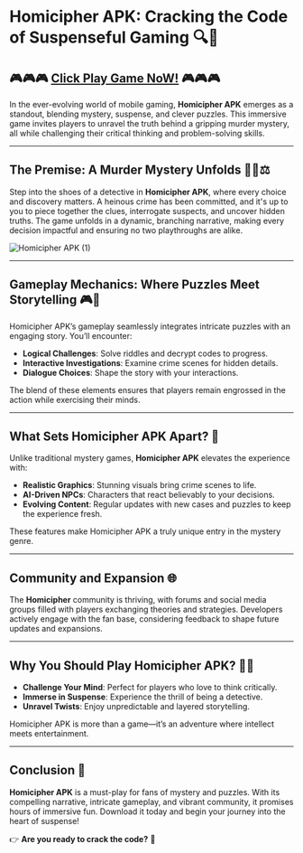 # **Homicipher APK: Cracking the Code of Suspenseful Gaming 🔍🔑**  

## 🎮🎮🎮 [Click Play Game NoW!](https://bom.so/r7PLTn) 🎮🎮🎮

In the ever-evolving world of mobile gaming, **Homicipher APK** emerges as a standout, blending mystery, suspense, and clever puzzles. This immersive game invites players to unravel the truth behind a gripping murder mystery, all while challenging their critical thinking and problem-solving skills.  

---

## **The Premise: A Murder Mystery Unfolds 🕵️‍♂️⚖️**  
Step into the shoes of a detective in **Homicipher APK**, where every choice and discovery matters. A heinous crime has been committed, and it's up to you to piece together the clues, interrogate suspects, and uncover hidden truths. The game unfolds in a dynamic, branching narrative, making every decision impactful and ensuring no two playthroughs are alike.  

![Homicipher APK (1)](https://github.com/user-attachments/assets/952a01f1-317d-446e-aa02-92dee3e54d57)

---

## **Gameplay Mechanics: Where Puzzles Meet Storytelling 🎮🧩**  
Homicipher APK’s gameplay seamlessly integrates intricate puzzles with an engaging story. You’ll encounter:  
- **Logical Challenges**: Solve riddles and decrypt codes to progress.  
- **Interactive Investigations**: Examine crime scenes for hidden details.  
- **Dialogue Choices**: Shape the story with your interactions.  

The blend of these elements ensures that players remain engrossed in the action while exercising their minds.  

---

## **What Sets Homicipher APK Apart? 🌟**  
Unlike traditional mystery games, **Homicipher APK** elevates the experience with:  
- **Realistic Graphics**: Stunning visuals bring crime scenes to life.  
- **AI-Driven NPCs**: Characters that react believably to your decisions.  
- **Evolving Content**: Regular updates with new cases and puzzles to keep the experience fresh.  

These features make Homicipher APK a truly unique entry in the mystery genre.  

---

## **Community and Expansion 🌐**  
The **Homicipher** community is thriving, with forums and social media groups filled with players exchanging theories and strategies. Developers actively engage with the fan base, considering feedback to shape future updates and expansions.  

---

## **Why You Should Play Homicipher APK? 🤔🔥**  
- **Challenge Your Mind**: Perfect for players who love to think critically.  
- **Immerse in Suspense**: Experience the thrill of being a detective.  
- **Unravel Twists**: Enjoy unpredictable and layered storytelling.  

Homicipher APK is more than a game—it’s an adventure where intellect meets entertainment.  

---

## **Conclusion 🚀**  
**Homicipher APK** is a must-play for fans of mystery and puzzles. With its compelling narrative, intricate gameplay, and vibrant community, it promises hours of immersive fun. Download it today and begin your journey into the heart of suspense!  

👉 **Are you ready to crack the code?** 🔎
